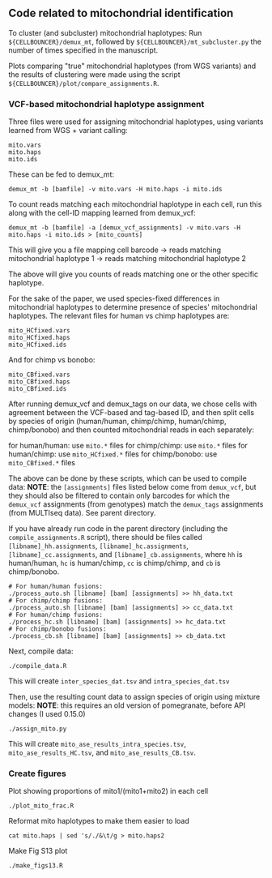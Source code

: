 ## Code related to mitochondrial identification

To cluster (and subcluster) mitochondrial haplotypes:
Run `${CELLBOUNCER}/demux_mt`, followed by `${CELLBOUNCER}/mt_subcluster.py` the number of times specified
in the manuscript.

Plots comparing "true" mitochondrial haplotypes (from WGS variants) and the results of clustering were made using the script `${CELLBOUNCER}/plot/compare_assignments.R`.

### VCF-based mitochondrial haplotype assignment

Three files were used for assigning mitochondrial haplotypes, using variants learned
from WGS + variant calling:

```
mito.vars
mito.haps
mito.ids
```

These can be fed to demux_mt: 
```
demux_mt -b [bamfile] -v mito.vars -H mito.haps -i mito.ids
```

To count reads matching each mitochondrial haplotype in each cell, run this along with
the cell-ID mapping learned from demux_vcf:
```
demux_mt -b [bamfile] -a [demux_vcf_assignments] -v mito.vars -H mito.haps -i mito.ids > [mito_counts]
```

This will give you a file mapping cell barcode -> reads matching mitochondrial haplotype 1 -> reads matching mitochondrial haplotype 2

The above will give you counts of reads matching one or the other specific haplotype.

For the sake of the paper, we used species-fixed differences in mitochondrial haplotypes to determine
presence of species' mitochondrial haplotypes. The relevant files for human vs chimp haplotypes are:

```
mito_HCfixed.vars
mito_HCfixed.haps
mito_HCfixed.ids
```

And for chimp vs bonobo:
```
mito_CBfixed.vars
mito_CBfixed.haps
mito_CBfixed.ids
```

After running demux_vcf and demux_tags on our data, we chose cells with agreement between the VCF-based
and tag-based ID, and then split cells by species of origin (human/human, chimp/chimp, human/chimp, chimp/bonobo)
and then counted mitochondrial reads in each separately:

for human/human: use `mito.*` files
for chimp/chimp: use `mito.*` files
for human/chimp: use `mito_HCfixed.*` files
for chimp/bonobo: use `mito_CBfixed.*` files


The above can be done by these scripts, which can be used to compile data:
**NOTE**: the `[assignments]` files listed below come from `demux_vcf`, but they should also 
be filtered to contain only barcodes for which the `demux_vcf` assignments (from genotypes)
match the `demux_tags` assignments (from MULTIseq data). See parent directory.

If you have already run code in the parent directory (including the `compile_assignments.R` script), there should be files called `[libname]_hh.assignments`, `[libname]_hc.assignments`, `[libname]_cc.assignments`, and `[libname]_cb.assignments`, where `hh` is human/human, `hc` is human/chimp, `cc` is chimp/chimp, and `cb` is chimp/bonobo.

```
# For human/human fusions:
./process_auto.sh [libname] [bam] [assignments] >> hh_data.txt
# For chimp/chimp fusions:
./process_auto.sh [libname] [bam] [assignments] >> cc_data.txt
# For human/chimp fusions:
./process_hc.sh [libname] [bam] [assignments] >> hc_data.txt
# For chimp/bonobo fusions:
./process_cb.sh [libname] [bam] [assignments] >> cb_data.txt
```

Next, compile data:
```
./compile_data.R
```

This will create `inter_species_dat.tsv` and `intra_species_dat.tsv`


Then, use the resulting count data to assign species of origin using mixture models:
**NOTE**: this requires an old version of pomegranate, before API changes (I used 0.15.0)

```
./assign_mito.py
```

This will create `mito_ase_results_intra_species.tsv`, `mito_ase_results_HC.tsv`, and `mito_ase_results_CB.tsv`.

### Create figures

Plot showing proportions of mito1/(mito1+mito2) in each cell
```
./plot_mito_frac.R
```

Reformat mito haplotypes to make them easier to load
```
cat mito.haps | sed 's/./&\t/g > mito.haps2
```

Make Fig S13 plot
```
./make_figs13.R 
```
 
